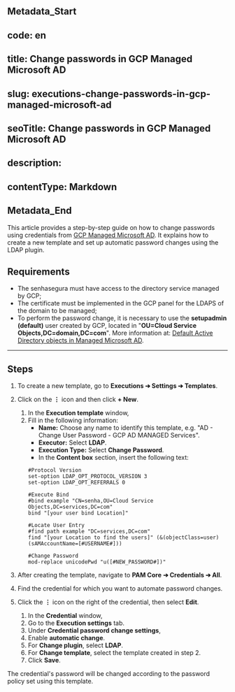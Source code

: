 ## Metadata_Start 
## code: en
## title: Change passwords in GCP Managed Microsoft AD 
## slug: executions-change-passwords-in-gcp-managed-microsoft-ad 
## seoTitle: Change passwords in GCP Managed Microsoft AD 
## description:  
## contentType: Markdown 
## Metadata_End
This article provides a step-by-step guide on how to change passwords using credentials from [GCP Managed Microsoft AD](https://cloud.google.com/managed-microsoft-ad/docs/overview). It explains how to create a new template and set up automatic password changes using the LDAP plugin.


## Requirements

- The senhasegura must have access to the directory service managed by GCP;
- The certificate must be implemented in the GCP panel for the LDAPS of the domain to be managed;
- To perform the password change, it is necessary to use the **setupadmin (default)** user created by GCP, located in "**OU=Cloud Service Objects,DC=domain,DC=com**". More information at: [Default Active Directory objects in Managed Microsoft AD](https://cloud.google.com/managed-microsoft-ad/docs/objects#users).

---

## Steps

1. To create a new template, go to **Executions ➔ Settings ➔ Templates**.
2. Click on the **⋮** icon and then click **+ New**.
    1. In the **Execution template** window,
    2. Fill in the following information:
        - **Name:** Choose any name to identify this template, e.g. "AD - Change User Password - GCP AD MANAGED Services".
        - **Executor:** Select **LDAP**.
        - **Execution Type:** Select **Change Password**.
        - In the **Content box** section, insert the following text:
        ```
        #Protocol Version
        set-option LDAP_OPT_PROTOCOL_VERSION 3
        set-option LDAP_OPT_REFERRALS 0

        #Execute Bind
        #bind example "CN=senha,OU=Cloud Service Objects,DC=services,DC=com"
        bind "[your user bind Location]"

        #Locate User Entry
        #find path example "DC=services,DC=com"
        find "[your Location to find the users]" (&(objectClass=user)(sAMAccountName=[#USERNAME#]))

        #Change Password
        mod-replace unicodePwd "u([#NEW_PASSWORD#])"
        ```

3. After creating the template, navigate to **PAM Core** **➔ Credentials ➔ All**.
4. Find the credential for which you want to automate password changes.
5. Click the **⋮** icon on the right of the credential, then select **Edit**.
    1. In the **Credential** window,
    2. Go to the **Execution settings** tab.
    3. Under **Credential password change settings**,
    4. Enable **automatic change**.
    5. For **Change plugin**, select **LDAP**.
    6. For **Change template**, select the template created in step 2.
    7. Click **Save**.

The credential's password will be changed according to the password policy set using this template.